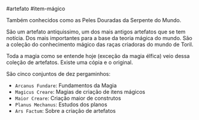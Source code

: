 #artefato #item-mágico

Também conhecidos como as Peles Douradas da Serpente do Mundo.

São um artefato antiquissimo, um dos mais antigos artefatos que se tem notícia. Dos mais importantes para a base da teoria mágica do mundo. São a coleção do conhecimento mágico das raças criadoras do mundo de Toril.

Toda a magia como se entende hoje (exceção da magia élfica) veio dessa coleção de artefatos. Existe uma cópia e o original.

São cinco conjuntos de dez pergaminhos:
- `Arcanus Fundare`: Fundamentos da Magia 
- `Magicus Creare`: Magias de criação de itens mágicos
- `Maior Creare`: Criação maior de construtos
- `Planus Mechanus`: Estudos dos planos
- `Ars Factum`: Sobre a criação de artefatos